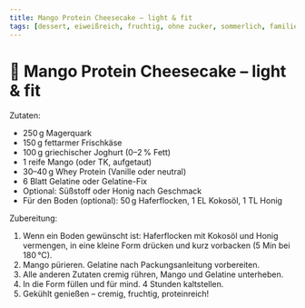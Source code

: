 ```yaml
---
title: Mango Protein Cheesecake – light & fit
tags: [dessert, eiweißreich, fruchtig, ohne zucker, sommerlich, familientauglich]
---
```


# 🧡 Mango Protein Cheesecake – light & fit

Zutaten:
- 250 g Magerquark
- 150 g fettarmer Frischkäse
- 100 g griechischer Joghurt (0–2 % Fett)
- 1 reife Mango (oder TK, aufgetaut)
- 30–40 g Whey Protein (Vanille oder neutral)
- 6 Blatt Gelatine oder Gelatine-Fix
- Optional: Süßstoff oder Honig nach Geschmack
- Für den Boden (optional): 50 g Haferflocken, 1 EL Kokosöl, 1 TL Honig

Zubereitung:
1. Wenn ein Boden gewünscht ist: Haferflocken mit Kokosöl und Honig vermengen, in eine kleine Form drücken und kurz vorbacken (5 Min bei 180 °C).
2. Mango pürieren. Gelatine nach Packungsanleitung vorbereiten.
3. Alle anderen Zutaten cremig rühren, Mango und Gelatine unterheben.
4. In die Form füllen und für mind. 4 Stunden kaltstellen.
5. Gekühlt genießen – cremig, fruchtig, proteinreich!
